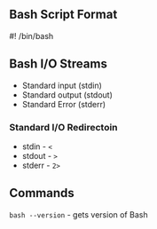 ## Bash Script Format
\#! /bin/bash

## Bash I/O Streams
- Standard input (stdin) 
- Standard output (stdout)
- Standard Error  (stderr)

### Standard I/O Redirectoin
- stdin  - `<`
- stdout - `>`
- stderr - `2>`

## Commands
`bash --version` - gets version of Bash
